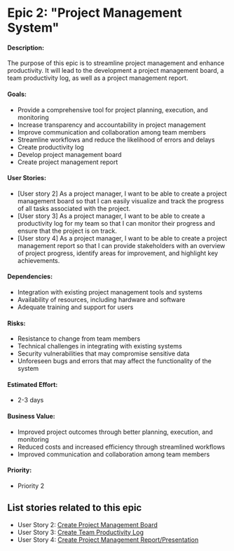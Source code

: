 # Epic 2: "Project Management System"

#### Description: 
The purpose of this epic is to streamline project management and enhance productivity. It will lead to the development a project management board, a team productivity log, as well as a project management report.  

#### Goals: 
- Provide a comprehensive tool for project planning, execution, and monitoring
- Increase transparency and accountability in project management
- Improve communication and collaboration among team members
- Streamline workflows and reduce the likelihood of errors and delays
- Create productivity log
- Develop project management board
- Create project management report

#### User Stories: 
- [User story 2] As a project manager, I want to be able to create a project management board so that I can easily visualize and track the progress of all tasks associated with the project.
- [User story 3] As a project manager, I want to be able to create a productivity log for my team so that I can monitor their progress and ensure that the project is on track.
- [User story 4] As a project manager, I want to be able to create a project management report so that I can provide stakeholders with an overview of project progress, identify areas for improvement, and highlight key achievements.

#### Dependencies: 
- Integration with existing project management tools and systems
- Availability of resources, including hardware and software
- Adequate training and support for users

#### Risks: 
- Resistance to change from team members
- Technical challenges in integrating with existing systems
- Security vulnerabilities that may compromise sensitive data
- Unforeseen bugs and errors that may affect the functionality of the system

#### Estimated Effort: 
- 2-3 days

#### Business Value: 
- Improved project outcomes through better planning, execution, and monitoring
- Reduced costs and increased efficiency through streamlined workflows
- Improved communication and collaboration among team members

#### Priority: 
- Priority 2

## List stories related to this epic
- User Story 2: [Create Project Management Board](../stories/story_2_project_board.md)
- User Story 3: [Create Team Productivity Log](../stories/story_3_productivity_log.md)
- User Story 4: [Create Project Management Report/Presentation](https://github.com/cad448/mywebclass-simulation/blob/master/documentation/stories/story_4_management_report.md)
